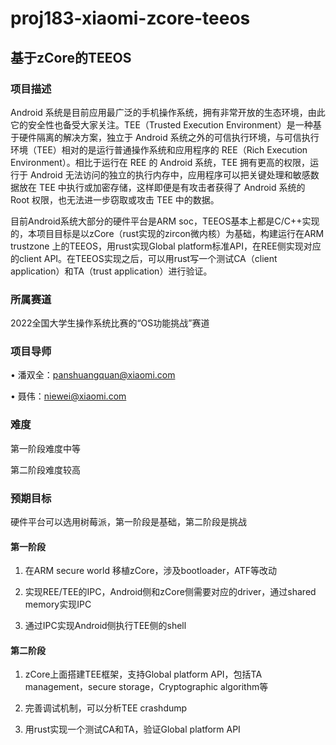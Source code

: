# proj183-xiaomi-zcore-teeos

## 基于zCore的TEEOS

### 项目描述

Android 系统是目前应用最广泛的手机操作系统，拥有非常开放的生态环境，由此它的安全性也备受大家关注。TEE（Trusted Execution Environment）是一种基于硬件隔离的解决方案，独立于 Android 系统之外的可信执行环境，与可信执行环境（TEE）相对的是运行普通操作系统和应用程序的 REE（Rich Execution Environment）。相比于运行在 REE 的 Android 系统，TEE 拥有更高的权限，运行于 Android 无法访问的独立的执行内存中，应用程序可以把关键处理和敏感数据放在 TEE 中执行或加密存储，这样即便是有攻击者获得了 Android 系统的 Root 权限，也无法进一步窃取或攻击 TEE 中的数据。

目前Android系统大部分的硬件平台是ARM soc，TEEOS基本上都是C/C++实现的，本项目目标是以zCore（rust实现的zircon微内核）为基础，构建运行在ARM trustzone 上的TEEOS，用rust实现Global platform标准API，在REE侧实现对应的client API。在TEEOS实现之后，可以用rust写一个测试CA（client application）和TA（trust application）进行验证。

### 所属赛道

2022全国大学生操作系统比赛的“OS功能挑战”赛道

### 项目导师

• 潘双全：panshuangquan@xiaomi.com

• 聂伟：[niewei@xiaomi.com](mailto:niewei@xiaomi.com)

### 难度

第一阶段难度中等

第二阶段难度较高

### 预期目标

硬件平台可以选用树莓派，第一阶段是基础，第二阶段是挑战

#### 第一阶段

1. 在ARM secure world 移植zCore，涉及bootloader，ATF等改动

2. 实现REE/TEE的IPC，Android侧和zCore侧需要对应的driver，通过shared memory实现IPC

3. 通过IPC实现Android侧执行TEE侧的shell

#### 第二阶段

1. zCore上面搭建TEE框架，支持Global platform API，包括TA management，secure storage，Cryptographic algorithm等

2. 完善调试机制，可以分析TEE crashdump

3. 用rust实现一个测试CA和TA，验证Global platform API

